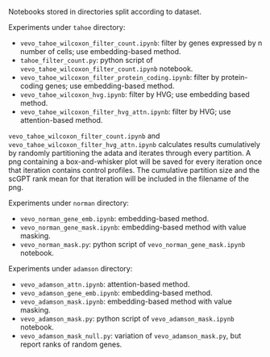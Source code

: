 Notebooks stored in directories split according to dataset.

Experiments under `tahoe` directory:
- `vevo_tahoe_wilcoxon_filter_count.ipynb`: filter by genes expressed by n number of cells; use embedding-based method.
- `tahoe_filter_count.py`: python script of `vevo_tahoe_wilcoxon_filter_count.ipynb` notebook.
- `vevo_tahoe_wilcoxon_filter_protein_coding.ipynb`: filter by protein-coding genes; use embedding-based method.
- `vevo_tahoe_wilcoxon_hvg.ipynb`: filter by HVG; use embedding based method.
- `vevo_tahoe_wilcoxon_filter_hvg_attn.ipynb`: filter by HVG; use attention-based method.

`vevo_tahoe_wilcoxon_filter_count.ipynb` and `vevo_tahoe_wilcoxon_filter_hvg_attn.ipynb` calculates results cumulatively by randomly partitioning the adata and iterates through every partition. A png containing a box-and-whisker plot will be saved for every iteration once that iteration contains control profiles. The cumulative partition size and the scGPT rank mean for that iteration will be included in the filename of the png.

Experiments under `norman` directory:
- `vevo_norman_gene_emb.ipynb`: embedding-based method.
- `vevo_norman_gene_mask.ipynb`: embedding-based method with value masking.
- `vevo_norman_mask.py`: python script of `vevo_norman_gene_mask.ipynb` notebook.

Experiments under `adamson` directory:
- `vevo_adamson_attn.ipynb`: attention-based method.
- `vevo_adamson_gene_emb.ipynb`: embedding-based method.
- `vevo_adamson_mask.ipynb`: embedding-based method with value masking.
- `vevo_adamson_mask.py`: python script of `vevo_adamson_mask.ipynb` notebook.
- `vevo_adamson_mask_null.py`: variation of `vevo_adamson_mask.py`, but report ranks of random genes.
